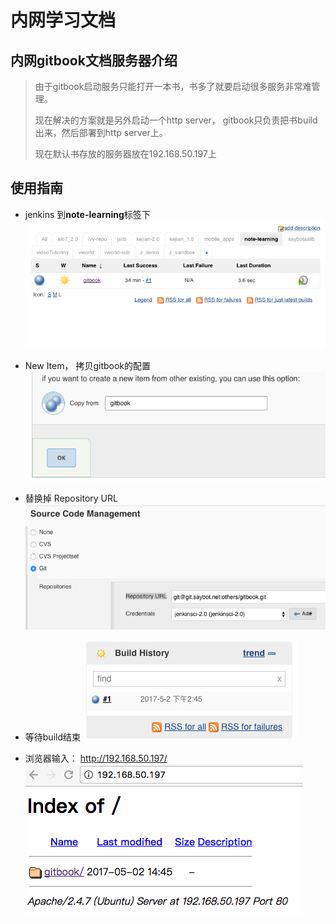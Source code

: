 # 内网学习文档


## 内网gitbook文档服务器介绍
> 由于gitbook启动服务只能打开一本书，书多了就要启动很多服务非常难管理。
>
> 现在解决的方案就是另外启动一个http server， gitbook只负责把书build出来，然后部署到http server上。
>
> 现在默认书存放的服务器放在192.168.50.197上



## 使用指南

* jenkins 到**note-learning**标签下
![](/assets/32B2B435-F63D-4756-B879-AFF48D159EED.png)

* New Item， 拷贝gitbook的配置
![](/assets/3FD47574-87DC-4821-A612-5D28B74420F3.png)

* 替换掉 Repository URL
![](/assets/BBD7CC98-40F3-4A55-B1D8-FDD94FE31B79.png)

* 等待build结束
![](/assets/E9105862-E98B-4045-8B9F-59DA0A3B93C8.png)

* 浏览器输入： http://192.168.50.197/
![](/assets/B66974F6-C4A5-4DAE-BEC5-306C297827D2.png)